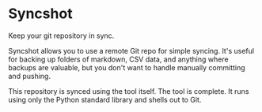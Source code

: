 # Syncshot

Keep your git repository in sync.

Syncshot allows you to use a remote Git repo for simple syncing. It's useful for backing up folders of markdown, CSV data, and anything where backups are valuable, but you don't want to handle manually committing and pushing.

This repository is synced using the tool itself. The tool is complete. It runs using only the Python standard library and shells out to Git.
